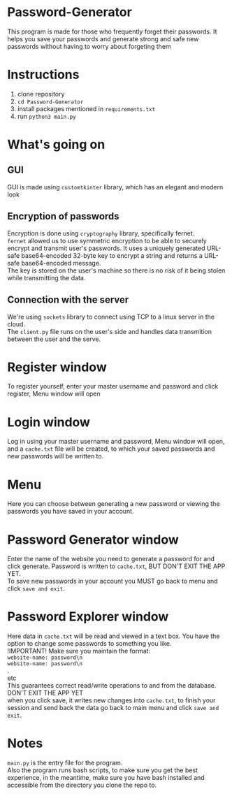 # Password-Generator
This program is made for those who frequently forget their passwords.
It helps you save your passwords and generate strong and safe new passwords without having to worry about forgeting them

# Instructions
1. clone repository
2. `cd Password-Generator`
3. install packages mentioned in `requirements.txt`
4. run `python3 main.py`

# What's going on
## GUI
GUI is made using `customtkinter` library, which has an elegant and modern look
## Encryption of passwords
Encryption is done using `cryptography` library, specifically fernet.\
`fernet` allowed us to use symmetric encryption to be able to securely encrypt and transmit user's passwords. It uses a uniquely generated URL-safe base64-encoded 32-byte key to encrypt a string and returns a URL-safe base64-encoded message. \
The key is stored on the user's machine so there is no risk of it being stolen while transmitting the data.
## Connection with the server
We're using `sockets` library to connect using TCP to a linux server in the cloud. \
The `client.py` file runs on the user's side and handles data transmition between the user and the serve.

# Register window
To register yourself, enter your master username and password and click register, Menu window will open

# Login window
Log in using your master username and password, Menu window will open, and a `cache.txt` file will be created, to which your saved passwords and new passwords will be written to.

# Menu
Here you can choose between generating a new password or viewing the passwords you have saved in your account.

# Password Generator window
Enter the name of the website you need to generate a password for and click generate. Password is written to `cache.txt`, BUT DON'T EXIT THE APP YET. \
To save new passwords in your account you MUST go back to menu and click `save and exit`.

# Password Explorer window
Here data in `cache.txt` will be read and viewed in a text box. You have the option to change some passwords to something you like. \
!IMPORTANT!
Make sure you maintain the format: \
`website-name: password\n` \
`website-name: password\n` \
. \
etc \
This guarantees correct read/write operations to and from the database. \
DON'T EXIT THE APP YET \
when you click save, it writes new changes into `cache.txt`, to finish your session and send back the data go back to main menu and click `save and exit`.

# Notes
`main.py` is the entry file for the program. \
Also the program runs bash scripts, to make sure you get the best experience, in the meantime, make sure you have bash installed and accessible from the directory you clone the repo to.


